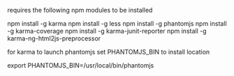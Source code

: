 requires the following npm modules to be installed

npm install -g karma
npm install -g less
npm install -g phantomjs
npm install -g karma-coverage
npm install -g karma-junit-reporter
npm install -g karma-ng-html2js-preprocessor

for karma to launch phantomjs set PHANTOMJS_BIN to install location

export PHANTOMJS_BIN=/usr/local/bin/phantomjs

